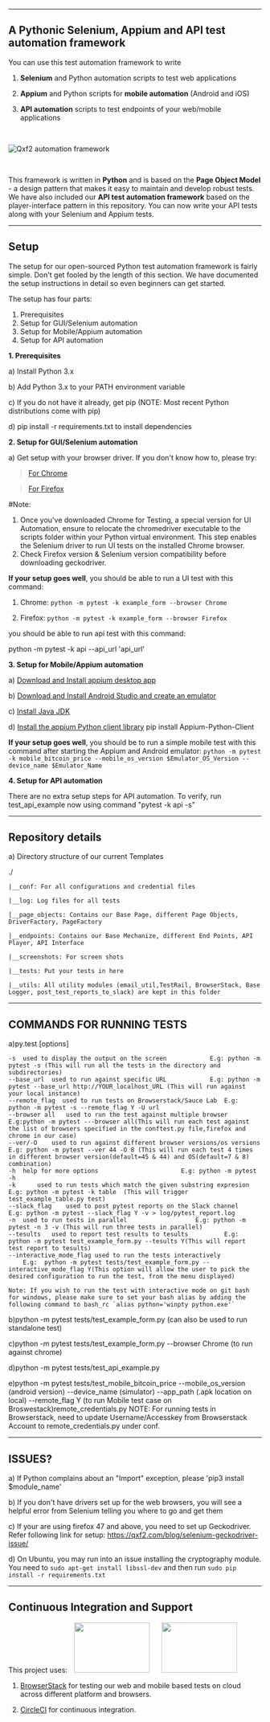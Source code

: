 
--------
A Pythonic Selenium, Appium and API test automation framework
--------
You can use this test automation framework to write

1. __Selenium__ and Python automation scripts to test web applications

2. __Appium__ and Python scripts for __mobile automation__ (Android and iOS)

3. __API automation__ scripts to test endpoints of your web/mobile applications

&nbsp;

![Qxf2 automation framework](https://qxf2.com/assets/img/framework_introduction.png)

&nbsp;

This framework is written in __Python__ and is based on the __Page Object Model__ - a design pattern that makes it easy to maintain and develop robust tests. We have also included our __API test automation framework__ based on the player-interface pattern in this repository. You can now write your API tests along with your Selenium and Appium tests.

------
Setup
------

The setup for our open-sourced Python test automation framework is fairly simple. Don't get fooled by the length of this section. We have documented the setup instructions in detail so even beginners can get started.

The setup has four parts:

1. Prerequisites
2. Setup for GUI/Selenium automation
3. Setup for Mobile/Appium automation
4. Setup for API automation

__1. Prerequisites__

a) Install Python 3.x

b) Add Python 3.x to your PATH environment variable

c) If you do not have it already, get pip (NOTE: Most recent Python distributions come with pip)

d) pip install -r requirements.txt to install dependencies


__2. Setup for GUI/Selenium automation__


a) Get setup with your browser driver. If you don't know how to, please try:

   > [For Chrome](https://googlechromelabs.github.io/chrome-for-testing/#stable)

   > [For Firefox]( https://developer.mozilla.org/en-US/docs/Mozilla/QA/Marionette/WebDriver)

#Note:
1. Once you've downloaded Chrome for Testing, a special version for UI Automation, ensure to relocate the chromedriver executable to the scripts folder within your Python virtual environment. This step enables the Selenium driver to run UI tests on the installed Chrome browser.
2. Check Firefox version & Selenium version compatibility before downloading geckodriver.

__If your setup goes well__, you should be able to run a UI test with this command:

1. Chrome: `python -m pytest -k example_form --browser Chrome`

2. Firefox: `python -m pytest -k example_form --browser Firefox`

you should be able to run api test with this command:

python -m pytest -k api --api_url 'api_url'


__3. Setup for Mobile/Appium automation__


a) [Download and Install appium desktop app](https://github.com/appium/appium-desktop/releases/latest)

b) [Download and Install Android Studio and create an emulator](https://developer.android.com/studio/index.html)

c) [Install Java JDK](http://www.oracle.com/technetwork/java/javase/downloads/index.html)

d) [Install the appium Python client library](https://pypi.python.org/pypi/Appium-Python-Client)
pip install Appium-Python-Client

__If your setup goes well__, you should be to run a simple mobile test with this command after starting the Appium and Android emulator:
`python -m pytest -k mobile_bitcoin_price --mobile_os_version $Emulator_OS_Version --device_name $Emulator_Name`

__4. Setup for API automation__

There are no extra setup steps for API automation. To verify, run test_api_example now using command "pytest -k api -s"

-------------------
Repository details
-------------------
a) Directory structure of our current Templates

   ./

	|__conf: For all configurations and credential files

	|__log: Log files for all tests

	|__page_objects: Contains our Base Page, different Page Objects, DriverFactory, PageFactory

	|__endpoints: Contains our Base Mechanize, different End Points, API Player, API Interface

	|__screenshots: For screen shots

	|__tests: Put your tests in here

	|__utils: All utility modules (email_util,TestRail, BrowserStack, Base Logger, post_test_reports_to_slack) are kept in this folder


---------------------------
COMMANDS FOR RUNNING TESTS
---------------------------

a)py.test [options]

	-s	used to display the output on the screen			E.g: python -m pytest -s (This will run all the tests in the directory and subdirectories)
	--base_url  used to run against specific URL			E.g: python -m pytest --base_url http://YOUR_localhost_URL (This will run against your local instance)
	--remote_flag  used to run tests on Browserstack/Sauce Lab	E.g: python -m pytest -s --remote_flag Y -U url
	--browser all	used to run the test against multiple browser 			E.g:python -m pytest ---browser all(This will run each test against the list of browsers specified in the conftest.py file,firefox and chrome in our case)
	--ver/-O	used to run against different browser versions/os versions	E.g: python -m pytest --ver 44 -O 8 (This will run each test 4 times in different browser version(default=45 & 44) and OS(default=7 & 8) combination)
	-h	help for more options 						E.g: python -m pytest -h
	-k      used to run tests which match the given substring expresion 	E.g: python -m pytest -k table  (This will trigger test_example_table.py test)
	--slack_flag	used to post pytest reports on the Slack channel		E.g: python -m pytest --slack_flag Y -v > log/pytest_report.log
	-n 	used to run tests in parallel					E.g: python -m pytest -n 3 -v (This will run three tests in parallel)
	--tesults 	used to report test results to tesults			E.g: python -m pytest test_example_form.py --tesults Y(This will report test report to tesults)
	--interactive_mode_flag	used to run the tests interactively
		E.g:  python -m pytest tests/test_example_form.py --interactive_mode_flag Y(This option will allow the user to pick the desired configuration to run the test, from the menu displayed)

	Note: If you wish to run the test with interactive mode on git bash for windows, please make sure to set your bash alias by adding the following command to bash_rc `alias python='winpty python.exe'`



b)python -m pytest tests/test_example_form.py (can also be used to run standalone test)

c)python -m pytest tests/test_example_form.py --browser Chrome (to run against chrome)

d)python -m pytest tests/test_api_example.py

e)python -m pytest tests/test_mobile_bitcoin_price --mobile_os_version (android version) --device_name (simulator) --app_path (.apk location on local) --remote_flag Y (to run Mobile test case on Broswestack)remote_credentials.py
NOTE: For running tests in Browserstack, need to update Username/Accesskey from Browserstack Account to remote_credentials.py under conf.

--------
ISSUES?
--------

a) If Python complains about an "Import" exception, please 'pip3 install $module_name'

b) If you don't have drivers set up for the web browsers, you will see a helpful error from Selenium telling you where to go and get them

c) If your are using firefox 47 and above, you need to set up Geckodriver. Refer following link for setup: https://qxf2.com/blog/selenium-geckodriver-issue/

d) On Ubuntu, you may run into an issue installing the cryptography module. You need to `sudo apt-get install libssl-dev` and then run `sudo pip install -r requirements.txt`

-----------
Continuous Integration and Support
-----------
This project uses:
<a href="https://www.browserstack.com/"><img src="http://www.browserstack.com/images/layout/browserstack-logo-600x315.png" width="150" height="100" hspace="10"></a>
<a href="https://circleci.com/"><img src="https://github.com/circleci/media/blob/master/logo/build/horizontal_dark.1.png?raw=true" width="150" height="100" hspace="10"></a>


 1. [BrowserStack](https://www.browserstack.com) for testing our web and mobile based tests on cloud across different platform and browsers.

 2. [CircleCI](https://circleci.com/) for continuous integration.